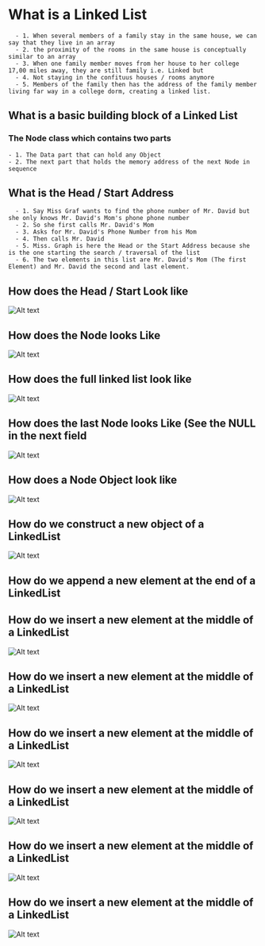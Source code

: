 # What is a Linked List

```
  - 1. When several members of a family stay in the same house, we can say that they live in an array
  - 2. the proximity of the rooms in the same house is conceptually similar to an array
  - 3. When one family member moves from her house to her college 17,00 miles away, they are still family i.e. Linked but 
  - 4. Not staying in the confituus houses / rooms anymore
  - 5. Members of the family then has the address of the family member living far way in a college dorm, creating a linked list.
```

## What is a basic building block of a Linked List

### The Node class which contains two parts

```
- 1. The Data part that can hold any Object
- 2. The next part that holds the memory address of the next Node in sequence
```

## What is the Head / Start Address

```
  - 1. Say Miss Graf wants to find the phone number of Mr. David but she only knows Mr. David's Mom's phone phone number
  - 2. So she first calls Mr. David's Mom
  - 3. Asks for Mr. David's Phone Number from his Mom
  - 4. Then calls Mr. David
  - 5. Miss. Graph is here the Head or the Start Address because she is the one starting the search / traversal of the list
  - 6. The two elements in this list are Mr. David's Mom (The first Element) and Mr. David the second and last element.
```
## How does the Head / Start Look like

![Alt text](./images/20.png?raw=true "Title")

## How does the Node looks Like

![Alt text](./images/23.png?raw=true "Title")

## How does the full linked list look like

![Alt text](./images/22.png?raw=true "Title")

## How does the last Node looks Like (See the NULL in the next field

![Alt text](./images/21.png?raw=true "Title")

## How does a Node Object look like

![Alt text](./images/24.png?raw=true "Title")


## How do we construct a new object of a LinkedList

![Alt text](./images/25.png?raw=true "Title")

## How do we append a new element at the end of a LinkedList

## How do we insert a new element at the middle of a LinkedList

![Alt text](./images/26.png?raw=true "Title")


## How do we insert a new element at the middle of a LinkedList

![Alt text](./images/27.png?raw=true "Title")

## How do we insert a new element at the middle of a LinkedList

![Alt text](./images/28.png?raw=true "Title")

## How do we insert a new element at the middle of a LinkedList

![Alt text](./images/29.png?raw=true "Title")

## How do we insert a new element at the middle of a LinkedList

![Alt text](./images/30.png?raw=true "Title")

## How do we insert a new element at the middle of a LinkedList

![Alt text](./images/31.png?raw=true "Title")

